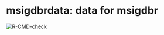 # msigdbrdata: data for msigdbr

<!-- badges: start -->
[![R-CMD-check](https://github.com/igordot/msigdbrdata/actions/workflows/R-CMD-check.yaml/badge.svg)](https://github.com/igordot/msigdbrdata/actions/workflows/R-CMD-check.yaml)
<!-- badges: end -->
